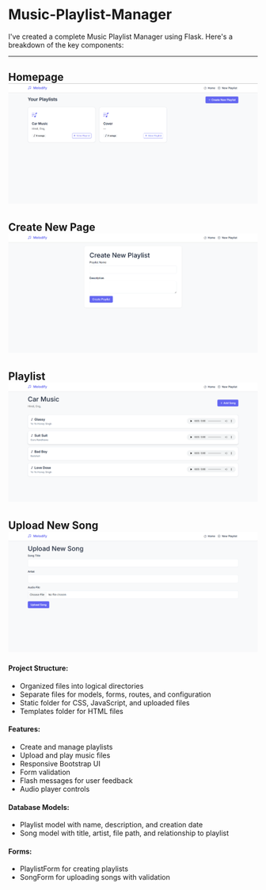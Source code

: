 # Music-Playlist-Manager
 
I've created a complete Music Playlist Manager using Flask. Here's a breakdown of the key components:

--------------------------------------------------------------------------------------------------------
Homepage
 ![Image Alt](https://github.com/priyanshu731/Music_Playlist_Manager/blob/64a8c2a4d00902a7d5d1e7d154e4d64f0f4468bc/templates/screenshot/Homepage.png)
--------------------------------------------------------------------------------------------------------
Create New Page
 ![Image Alt](https://github.com/priyanshu731/Music_Playlist_Manager/blob/0da3235f03fecd725e908fc01aaec022f7e824cd/templates/screenshot/CreateNewPlaylist.png)
--------------------------------------------------------------------------------------------------------
Playlist
 ![Image Alt](https://github.com/priyanshu731/Music_Playlist_Manager/blob/64a8c2a4d00902a7d5d1e7d154e4d64f0f4468bc/templates/screenshot/Playlist.png)
--------------------------------------------------------------------------------------------------------
Upload New Song
 ![Image Alt](https://github.com/priyanshu731/Music_Playlist_Manager/blob/64a8c2a4d00902a7d5d1e7d154e4d64f0f4468bc/templates/screenshot/UploadSong.png)
--------------------------------------------------------------------------------------------------------

#### Project Structure:
- Organized files into logical directories
- Separate files for models, forms, routes, and configuration
- Static folder for CSS, JavaScript, and uploaded files
- Templates folder for HTML files


#### Features:
- Create and manage playlists
- Upload and play music files
- Responsive Bootstrap UI
- Form validation
- Flash messages for user feedback
- Audio player controls


#### Database Models:
- Playlist model with name, description, and creation date
- Song model with title, artist, file path, and relationship to playlist


#### Forms:
- PlaylistForm for creating playlists
- SongForm for uploading songs with validation


